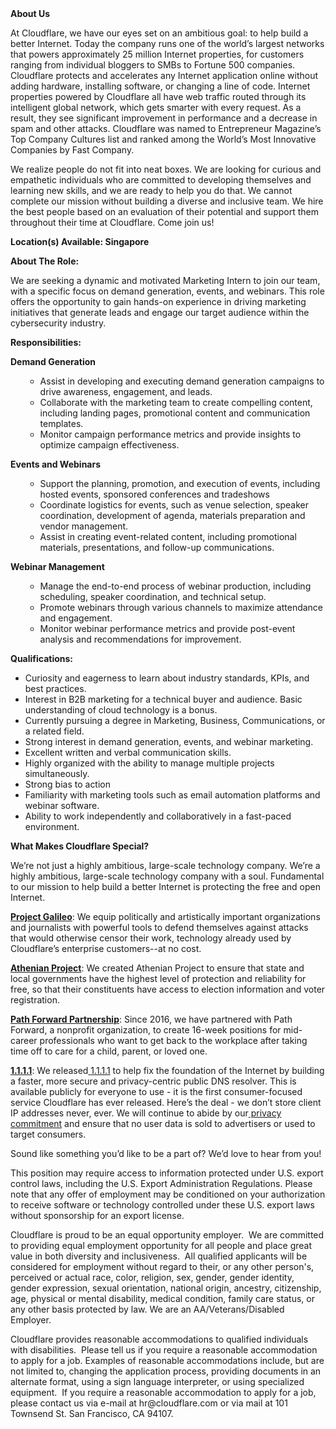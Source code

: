 <div class="content-intro">
	<div><strong>About Us</strong></div>
	<div>
		<p><span style="font-weight: 400;">At Cloudflare, we have our eyes set on an ambitious goal: to help build a better Internet. Today the company runs one of the world’s largest networks that powers approximately 25 million Internet properties, for customers ranging from individual bloggers to SMBs to Fortune 500 companies. Cloudflare protects and accelerates any Internet application online without adding hardware, installing software, or changing a line of code. Internet properties powered by Cloudflare all have web traffic routed through its intelligent global network, which gets smarter with every request. As a result, they see significant improvement in performance and a decrease in spam and other attacks. Cloudflare was named to Entrepreneur Magazine’s Top Company Cultures list and ranked among the World’s Most Innovative Companies by Fast Company.</span><span style="font-weight: 400;">&nbsp;</span></p>
		<p><span style="font-weight: 400;">We realize people do not fit into neat boxes. We are looking for curious and empathetic individuals who are committed to developing themselves and learning new skills, and we are ready to help you do that. We cannot complete our mission without building a diverse and inclusive team. We hire the best people based on an evaluation of their potential and support them throughout their time at Cloudflare. Come join us!&nbsp;</span></p>
	</div>
</div>
<p><strong>Location(s) Available: Singapore</strong></p>
<p><strong>About The Role:</strong></p>
<p>We are seeking a dynamic and motivated Marketing Intern to join our team, with a specific focus on demand generation, events, and webinars. This role offers the opportunity to gain hands-on experience in driving marketing initiatives that generate leads and engage our target audience within the cybersecurity industry.</p>
<p><strong>Responsibilities:</strong></p>
<p><strong>Demand Generation</strong></p>
<ul>
	<ul>
		<li>Assist in developing and executing demand generation campaigns to drive awareness, engagement, and leads.</li>
		<li>Collaborate with the marketing team to create compelling content, including landing pages, promotional content and communication templates.</li>
		<li>Monitor campaign performance metrics and provide insights to optimize campaign effectiveness.</li>
	</ul>
</ul>
<p><strong>Events and Webinars</strong></p>
<ul>
	<ul>
		<li>Support the planning, promotion, and execution of events, including hosted events, sponsored conferences and tradeshows</li>
		<li>Coordinate logistics for events, such as venue selection, speaker coordination, development of agenda, materials preparation and vendor management.</li>
		<li>Assist in creating event-related content, including promotional materials, presentations, and follow-up communications.</li>
	</ul>
</ul>
<p><strong>Webinar Management</strong></p>
<ul>
	<ul>
		<li>Manage the end-to-end process of webinar production, including scheduling, speaker coordination, and technical setup.</li>
		<li>Promote webinars through various channels to maximize attendance and engagement.</li>
		<li>Monitor webinar performance metrics and provide post-event analysis and recommendations for improvement.</li>
	</ul>
</ul>
<p><strong>Qualifications:</strong></p>
<ul>
	<li>Curiosity and eagerness to learn about industry standards, KPIs, and best practices.</li>
	<li>Interest in B2B marketing for a technical buyer and audience. Basic understanding of cloud technology is a bonus.</li>
	<li>Currently pursuing a degree in Marketing, Business, Communications, or a related field.</li>
	<li>Strong interest in demand generation, events, and webinar marketing.</li>
	<li>Excellent written and verbal communication skills.</li>
	<li>Highly organized with the ability to manage multiple projects simultaneously.</li>
	<li>Strong bias to action</li>
	<li>Familiarity with marketing tools such as email automation platforms and webinar software.</li>
	<li>Ability to work independently and collaboratively in a fast-paced environment.</li>
</ul>
<div class="content-conclusion">
	<p><strong>What Makes Cloudflare Special?</strong></p>
	<p><span style="font-weight: 400;">We’re not just a highly ambitious, large-scale technology company. We’re a highly ambitious, large-scale technology company with a soul. Fundamental to our mission to help build a better Internet is protecting the free and open Internet.</span></p>
	<p><a href="https://blog.cloudflare.com/protecting-free-expression-online/"><strong>Project Galileo</strong></a><span style="font-weight: 400;">: We equip politically and artistically important organizations and journalists with powerful tools to defend themselves against attacks that would otherwise censor their work, technology already used by Cloudflare’s enterprise customers--at no cost.</span></p>
	<p><strong><a href="https://www.cloudflare.com/athenian/">Athenian Project</a></strong><span style="font-weight: 400;">: We created Athenian Project to ensure that state and local governments have the highest level of protection and reliability for free, so that their constituents have access to election information and voter registration.</span></p>
	<p><a href="https://blog.cloudflare.com/tag/path-forward/"><strong>Path Forward Partnership</strong></a><span style="font-weight: 400;">: Since 2016, we have partnered with Path Forward, a nonprofit organization, to create 16-week positions for mid-career professionals who want to get back to the workplace after taking time off to care for a child, parent, or loved one.</span></p>
	<p><a href="https://1.1.1.1/"><strong>1.1.1.1</strong></a><span style="font-weight: 400;">: We released</span><a href="https://1.1.1.1/"> <span style="font-weight: 400;">1.1.1.1</span></a><span style="font-weight: 400;"> to help fix the foundation of the Internet by building a faster, more secure and privacy-centric public DNS resolver. This is available publicly for everyone to use - it is the first consumer-focused service Cloudflare has ever released. Here’s the deal - we don’t store client IP addresses never, ever. We will continue to abide by our</span><a href="https://developers.cloudflare.com/1.1.1.1/privacy/public-dns-resolver"> privacy commitment</a><span style="font-weight: 400;"> and ensure that no user data is sold to advertisers or used to target consumers.</span></p>
	<p><span style="font-weight: 400;">Sound like something you’d like to be a part of? We’d love to hear from you!</span></p>
	<p><span style="font-weight: 400;">This position may require access to information protected under U.S. export control laws, including the U.S. Export Administration Regulations. Please note that any offer of employment may be conditioned on your authorization to receive software or technology controlled under these U.S. export laws without sponsorship for an export license.</span></p>
	<p><span style="font-weight: 400;">Cloudflare is proud to be an equal opportunity employer. &nbsp;We are committed to providing equal employment opportunity for all people and place great value in both diversity and inclusiveness. &nbsp;All qualified applicants will be considered for employment without regard to their, or any other person's, perceived or actual</span> <span style="font-weight: 400;">race, color, religion, sex, gender, gender identity, gender expression, sexual orientation, national origin, ancestry, citizenship, age, physical or mental disability, medical condition, family care status, or any other basis protected by law. </span><span style="font-weight: 400;">We are an AA/Veterans/Disabled Employer.</span></p>
	<p><span style="font-weight: 400;">Cloudflare provides reasonable accommodations to qualified individuals with disabilities. &nbsp;Please tell us if you require a reasonable accommodation to apply for a job. Examples of reasonable accommodations include, but are not limited to, changing the application process, providing documents in an alternate format, using a sign language interpreter, or using specialized equipment. &nbsp;If you require a reasonable accommodation to apply for a job, please contact us via e-mail at </span><span style="font-weight: 400;">hr@cloudflare.com</span><span style="font-weight: 400;"> or via mail at 101 Townsend St. San Francisco, CA 94107.</span></p>
</div>